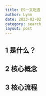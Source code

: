 ```yaml
---
title: ES一文吃透
author: Lynn
date: 2023-02-02
category: search
layout: post
---
```


## 1 是什么？

## 2 核心概念


## 3 核心流程
